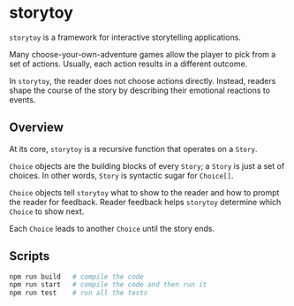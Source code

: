 # storytoy

`storytoy` is a framework for interactive storytelling applications.

Many choose-your-own-adventure games allow the player to pick from a set of actions. Usually, each action results in a different outcome.

In `storytoy`, the reader does not choose actions directly. Instead, readers shape the course of the story by describing their emotional reactions to events.

## Overview

At its core, `storytoy` is a recursive function that operates on a `Story`.

`Choice` objects are the building blocks of every `Story`; a `Story` is just a set of choices. In other words, `Story` is syntactic sugar for `Choice[]`.

`Choice` objects tell `storytoy` what to show to the reader and how to prompt the reader for feedback. Reader feedback helps `storytoy` determine which `Choice` to show next.

Each `Choice` leads to another `Choice` until the story ends.

## Scripts

```bash
npm run build   # compile the code
npm run start   # compile the code and then run it
npm run test    # run all the tests
```

